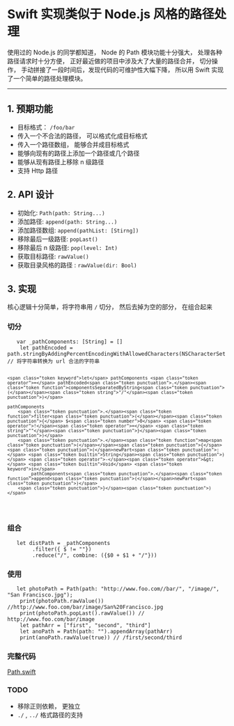 <!DOCTYPE html>
<html>

<head>
  <meta charset="utf-8">
  <meta name="viewport" content="width=device-width, initial-scale=1.0">
  <title>My first file</title>
  <link rel="stylesheet" href="http://app.classeur.io/base-min.css" />
  <script type="text/javascript" src="https://cdn.mathjax.org/mathjax/latest/MathJax.js?config=TeX-AMS_HTML"></script>
</head>

<body>
  <div class="export-container"><h1 id="swift-实现类似于-node.js-风格的路径处理">Swift 实现类似于 Node.js 风格的路径处理</h1>
<p>使用过的 Node.js 的同学都知道， Node 的 Path 模块功能十分强大， 处理各种路径请求时十分方便， 正好最近做的项目中涉及大了大量的路径合并， 切分操作， 手动拼接了一段时间后，发现代码的可维护性大幅下降， 所以用 Swift 实现了一个简单的路径处理模块。</p>
<hr>
<h2 id="预期功能">1. 预期功能</h2>
<ul>
<li>目标格式： <code>/foo/bar</code></li>
<li>传入一个不合法的路径， 可以格式化成目标格式</li>
<li>传入一个路径数组， 能够合并成目标格式</li>
<li>能够向现有的路径上添加一个路径或几个路径</li>
<li>能够从现有路径上移除 n 级路径</li>
<li>支持 Http 路径</li>
</ul>
<h2 id="api-设计">2. API 设计</h2>
<ul>
<li>初始化: <code>Path(path: String...)</code></li>
<li>添加路径: <code>append(path: String...)</code></li>
<li>添加路径数组: <code>append(pathList: [Stirng])</code></li>
<li>移除最后一级路径: <code>popLast()</code></li>
<li>移除最后 n 级路径: <code>pop(level: Int)</code></li>
<li>获取目标路径: <code>rawValue()</code></li>
<li>获取目录风格的路径 : <code>rawValue(dir: Bool)</code></li>
</ul>
<h2 id="实现">3. 实现</h2>
<p>核心逻辑十分简单，将字符串用  <code>/</code> 切分， 然后去掉为空的部分， 在组合起来</p>
<h3 id="切分">切分</h3>
<pre class=" language-swift"><code class="prism  language-swift">	<span class="token keyword">var</span> _pathComponents<span class="token punctuation">:</span> <span class="token punctuation">[</span><span class="token builtin">String</span><span class="token punctuation">]</span> <span class="token operator">=</span> <span class="token punctuation">[</span><span class="token punctuation">]</span>
	<span class="token keyword">let</span> pathEncoded <span class="token operator">=</span> path<span class="token punctuation">.</span><span class="token function">stringByAddingPercentEncodingWithAllowedCharacters<span class="token punctuation">(</span></span><span class="token builtin">NSCharacterSet</span><span class="token punctuation">.</span><span class="token function">URLPathAllowedCharacterSet<span class="token punctuation">(</span></span><span class="token punctuation">)</span><span class="token punctuation">)</span> <span class="token comment" spellcheck="true">// 将字符串转换为 url 合法的字符串</span>
	
	<span class="token keyword">let</span> pathComponents <span class="token operator">=</span> pathEncoded<span class="token punctuation">.</span><span class="token function">componentsSeparatedByString<span class="token punctuation">(</span></span><span class="token string">"/"</span><span class="token punctuation">)</span>
	
	pathComponents
		<span class="token punctuation">.</span><span class="token function">filter<span class="token punctuation">(</span></span><span class="token punctuation">{</span> $<span class="token number">0</span> <span class="token operator">!</span><span class="token operator">=</span> <span class="token string">""</span><span class="token punctuation">}</span><span class="token punctuation">)</span>
		<span class="token punctuation">.</span><span class="token function">map<span class="token punctuation">(</span></span><span class="token punctuation">{</span> <span class="token punctuation">(</span>newPart<span class="token punctuation">:</span> <span class="token builtin">String</span><span class="token punctuation">)</span> <span class="token operator">-</span><span class="token operator">&gt;</span> <span class="token builtin">Void</span> <span class="token keyword">in</span>
			_pathComponents<span class="token punctuation">.</span><span class="token function">append<span class="token punctuation">(</span></span>newPart<span class="token punctuation">)</span>
		<span class="token punctuation">}</span><span class="token punctuation">)</span>
</code></pre>
<h3 id="组合">组合</h3>
<pre class=" language-swift"><code class="prism  language-swift">	<span class="token keyword">let</span> distPath <span class="token operator">=</span> _pathComponents
		<span class="token punctuation">.</span><span class="token function">filter<span class="token punctuation">(</span></span><span class="token punctuation">{</span> $ <span class="token operator">!</span><span class="token operator">=</span> <span class="token string">""</span><span class="token punctuation">}</span><span class="token punctuation">)</span>
		<span class="token punctuation">.</span><span class="token function">reduce<span class="token punctuation">(</span></span><span class="token string">"/"</span><span class="token punctuation">,</span> combine<span class="token punctuation">:</span> <span class="token punctuation">(</span><span class="token punctuation">{</span>$<span class="token number">0</span> <span class="token operator">+</span> $<span class="token number">1</span> <span class="token operator">+</span> <span class="token string">"/"</span><span class="token punctuation">}</span><span class="token punctuation">)</span><span class="token punctuation">)</span>
</code></pre>
<h3 id="使用">使用</h3>
<pre class=" language-swift"><code class="prism  language-swift">	<span class="token keyword">let</span> photoPath <span class="token operator">=</span> <span class="token function">Path<span class="token punctuation">(</span></span>path<span class="token punctuation">:</span> "http<span class="token punctuation">:</span><span class="token operator">/</span><span class="token operator">/</span>www<span class="token punctuation">.</span>foo<span class="token punctuation">.</span>com<span class="token comment" spellcheck="true">//bar/", "/image/", "San Francisco.jpg");</span>
	<span class="token function">print<span class="token punctuation">(</span></span>photoPath<span class="token punctuation">.</span><span class="token function">rawValue<span class="token punctuation">(</span></span><span class="token punctuation">)</span><span class="token punctuation">)</span> <span class="token comment" spellcheck="true">//http://www.foo.com/bar/image/San%20Francisco.jpg</span>
	<span class="token function">print<span class="token punctuation">(</span></span>photoPath<span class="token punctuation">.</span><span class="token function">popLast<span class="token punctuation">(</span></span><span class="token punctuation">)</span><span class="token punctuation">.</span><span class="token function">rawValue<span class="token punctuation">(</span></span><span class="token punctuation">)</span><span class="token punctuation">)</span> <span class="token comment" spellcheck="true">// http://www.foo.com/bar/image</span>
	<span class="token keyword">let</span> pathArr <span class="token operator">=</span> <span class="token punctuation">[</span><span class="token string">"first"</span><span class="token punctuation">,</span> <span class="token string">"second"</span><span class="token punctuation">,</span> <span class="token string">"third"</span><span class="token punctuation">]</span>
	<span class="token keyword">let</span> anoPath <span class="token operator">=</span> <span class="token function">Path<span class="token punctuation">(</span></span>path<span class="token punctuation">:</span> <span class="token string">""</span><span class="token punctuation">)</span><span class="token punctuation">.</span><span class="token function">appendArray<span class="token punctuation">(</span></span>pathArr<span class="token punctuation">)</span>
	<span class="token function">print<span class="token punctuation">(</span></span>anoPath<span class="token punctuation">.</span><span class="token function">rawValue<span class="token punctuation">(</span></span><span class="token boolean">true</span><span class="token punctuation">)</span><span class="token punctuation">)</span> <span class="token comment" spellcheck="true">// /first/second/third</span>
</code></pre>
<h3 id="完整代码">完整代码</h3>
<p><a href="https://gist.github.com/everyun/3d2caaf17c20122d332b">Path.swift</a></p>
<h3 id="todo">TODO</h3>
<ul>
<li>移除正则依赖， 更独立</li>
<li><code>./</code> ,  <code>../</code>  格式路径的支持</li>
</ul></div>
</body>

</html>
